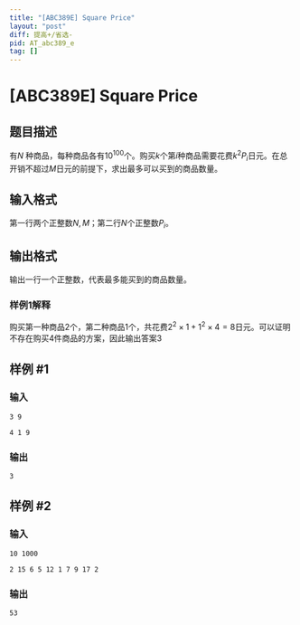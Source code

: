 ```yaml
---
title: "[ABC389E] Square Price"
layout: "post"
diff: 提高+/省选-
pid: AT_abc389_e
tag: []
---
```


# [ABC389E] Square Price

## 题目描述

有$N$ 种商品，每种商品各有$10^{100}$个。购买$k$个第$i$种商品需要花费$k^2P_i$日元。在总开销不超过$M$日元的前提下，求出最多可以买到的商品数量。

## 输入格式

第一行两个正整数$N,M$；第二行$N$个正整数$P_i$。

## 输出格式

输出一行一个正整数，代表最多能买到的商品数量。

### 样例1解释
购买第一种商品2个，第二种商品1个，共花费$2^2\times1+1^2\times4=8$日元。可以证明不存在购买4件商品的方案，因此输出答案$3$

## 样例 #1

### 输入

```
3 9
4 1 9
```

### 输出

```
3
```

## 样例 #2

### 输入

```
10 1000
2 15 6 5 12 1 7 9 17 2
```

### 输出

```
53
```

